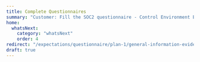 ```yaml
---
title: Complete Questionnaires
summary: "Customer: Fill the SOC2 questionnaire - Control Environment Evidence Collection Form"
home:
  whatsNext:
    category: "whatsNext"
    order: 4
redirect: "/expectations/questionnaire/plan-1/general-information-evidence-collection.lhc-form.json/"
draft: true
---
```


